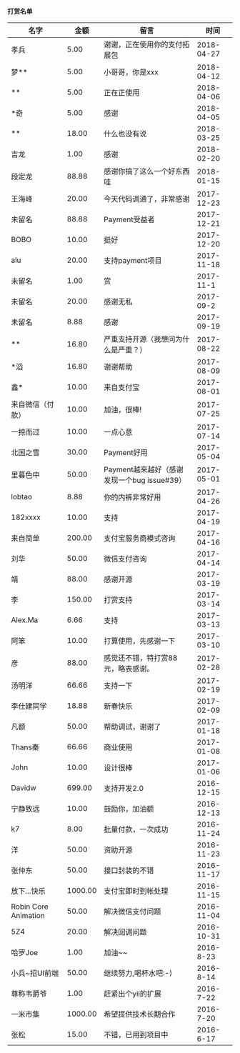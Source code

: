 **打赏名单**

名字 | 金额 | 留言 | 时间
---|---|---|---
孝兵 | 5.00 | 谢谢，正在使用你的支付拓展包 | 2018-04-27
梦** | 5.00 | 小哥哥，你是xxx | 2018-04-12
** | 5.00 | 正在正使用 | 2018-04-06
*奇 | 5.00 | 感谢 | 2018-04-05
** | 18.00 | 什么也没有说 | 2018-03-25
吉龙 | 1.00 | 感谢 | 2018-02-20
段定龙 | 88.88 | 感谢你搞了这么一个好东西哇 | 2018-01-15
王海峰 | 20.00 | 今天代码调通了，非常感谢 | 2017-12-23
未留名 | 88.88 | Payment受益者 | 2017-12-21
BOBO | 10.00 | 挺好 | 2017-12-20
alu | 20.00 | 支持payment项目 | 2017-11-18
未留名 | 1.00 | 赏 | 2017-11-1
未留名 | 20.00 | 感谢无私 | 2017-09-2
未留名 | 8.88 | 感谢 | 2017-09-19
** | 16.80 | 严重支持开源（我想问为什么是严重？） | 2017-08-22
*滔 | 16.80 | 谢谢帮助 | 2017-08-09
鑫* | 10.00 | 来自支付宝 | 2017-08-01
来自微信（付款） | 10.00 | 加油，很棒! | 2017-07-25
一掠而过 | 10.00 | 一点心意 | 2017-07-14
北国之雪 | 30.00 | Payment好用 | 2017-05-04
里暮色中 | 50.00 | Payment越来越好（感谢发现一个bug issue#39） | 2017-05-01
lobtao | 8.88 | 你的内裤非常好用 | 2017-04-26
182xxxx | 10.00 | 支持 | 2017-04-19
来自简单 | 200.00 | 支付宝服务商模式咨询 | 2017-04-16
刘华 | 50.00 | 微信支付咨询 | 2017-04-14
靖 | 88.00 | 感谢开源 | 2017-03-19
李 | 150.00 | 打赏支持 | 2017-03-14
Alex.Ma | 6.66 | 支持 | 2017-03-13
阿笨 | 10.00 | 打算使用，先感谢一下 | 2017-03-10
彦 | 88.00 | 感觉还不错，特打赏88元，略表感谢。 | 2017-02-28
汤明洋 | 66.66 | 支持一下 | 2017-02-19
李仕建同学 | 18.88 | 新春快乐 | 2017-02-09
凡额 | 50.00 | 帮助调试，谢谢了 | 2017-01-18
Thans秦 | 66.66 | 商业使用 | 2017-01-08
John | 10.00 | 设计很棒 | 2017-01-06
Davidw | 699.00 | 支持开发2.0 | 2016-12-15
宁静致远 | 10.00 | 鼓励你，加油额 | 2016-12-13
k7 | 8.00 | 批量付款，一次成功 | 2016-11-24
洋 | 50.00 | 资助开源 | 2016-11-23
张仲东 | 50.00 | 接口封装的不错 | 2016-11-17
放下...快乐 | 1000.00 | 支付宝即时到帐处理 | 2016-11-15
Robin Core Animation | 50.00 | 解决微信支付问题 | 2016-11-04
5Z4 | 20.00 | 解决回调问题 | 2016-10-31
哈罗Joe | 1.00 | 加油~~ | 2016-8-23
小兵~招UI前端 | 50.00 | 继续努力,喝杯水吧:-) | 2016-8-14
尊称韦爵爷 | 1.00 | 赶紧出个yii的扩展 | 2016-7-22
一米市集 | 1000.00 | 希望提供技术长期合作 | 2016-7-20
张松 | 15.00 | 不错，已用到项目中 | 2016-6-17